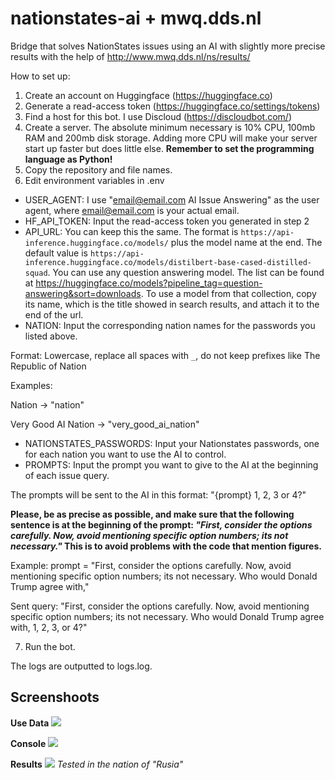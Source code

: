 # nationstates-ai + mwq.dds.nl

Bridge that solves NationStates issues using an AI with slightly more precise results with the help of http://www.mwq.dds.nl/ns/results/ 

How to set up:
1. Create an account on Huggingface (https://huggingface.co)
2. Generate a read-access token (https://huggingface.co/settings/tokens)
3. Find a host for this bot. I use Discloud (https://discloudbot.com/)
4. Create a server. The absolute minimum necessary is 10% CPU, 100mb RAM and 200mb disk storage. Adding more CPU will make your server start up faster but does little else. **Remember to set the programming language as Python!**
5. Copy the repository and file names. 
6. Edit environment variables in .env
- USER_AGENT: I use "email@email.com AI Issue Answering" as the user agent, where email@email.com is your actual email.
- HF_API_TOKEN: Input the read-access token you generated in step 2
- API_URL: You can keep this the same. The format is ``https://api-inference.huggingface.co/models/`` plus the model name at the end. The default value is ``https://api-inference.huggingface.co/models/distilbert-base-cased-distilled-squad``.
You can use any question answering model. The list can be found at https://huggingface.co/models?pipeline_tag=question-answering&sort=downloads. To use a model from that collection, copy its name, which is the title showed in search results, and attach it to the end of the url. 
- NATION: Input the corresponding nation names for the passwords you listed above. 

Format: Lowercase, replace all spaces with ``_``, do not keep prefixes like The Republic of Nation

Examples:

Nation -> "nation"

Very Good AI Nation -> "very_good_ai_nation"
- NATIONSTATES_PASSWORDS: Input your Nationstates passwords, one for each nation you want to use the AI to control.
- PROMPTS: Input the prompt you want to give to the AI at the beginning of each issue query. 

The prompts will be sent to the AI in this format: "{prompt} 1, 2, 3 or 4?" 

**Please, be as precise as possible, and make sure that the following sentence is at the beginning of the prompt: *"First, consider the options carefully. Now, avoid mentioning specific option numbers; its not necessary."* This is to avoid problems with the code that mention figures.**

Example: prompt = "First, consider the options carefully. Now, avoid mentioning specific option numbers; its not necessary. Who would Donald Trump agree with,"

Sent query: "First, consider the options carefully. Now, avoid mentioning specific option numbers; its not necessary. Who would Donald Trump agree with, 1, 2, 3, or 4?"

7. Run the bot. 

The logs are outputted to logs.log.

## Screenshoots
**Use Data**
<img src="https://i.imgur.com/iWoLOY3.png">

**Console**
<img src="https://i.imgur.com/D81XMJy.png">

**Results**
<img src="https://i.imgur.com/MA4WB1l.png">
*Tested in the nation of "Rusia"*
